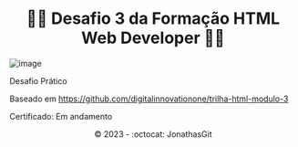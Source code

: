 
<h1 align="center">🚧🚀 Desafio 3 da Formação HTML Web Developer 🚀🚧</h1>

![image](https://user-images.githubusercontent.com/57269883/220484758-8155117a-5feb-4d18-b742-0f3487742922.png)

Desafio Prático

Baseado em https://github.com/digitalinnovationone/trilha-html-modulo-3

Certificado:  Em andamento<br>
 

<p align="center">©️ 2023 - :octocat: JonathasGit</p>
